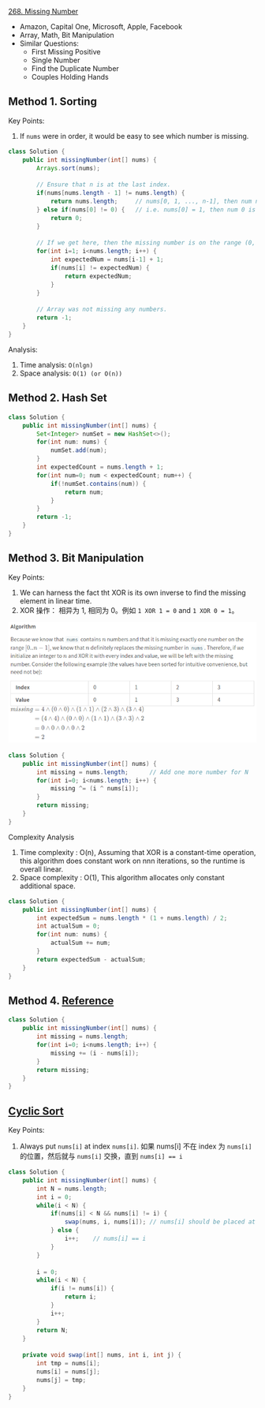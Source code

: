 [268. Missing Number](https://leetcode.com/problems/missing-number/description/)

* Amazon, Capital One, Microsoft, Apple, Facebook
* Array, Math, Bit Manipulation
* Similar Questions:
    * First Missing Positive
    * Single Number
    * Find the Duplicate Number
    * Couples Holding Hands
    

## Method 1. Sorting
Key Points:
1. If `nums` were in order, it would be easy to see which number is missing.

```java
class Solution {
    public int missingNumber(int[] nums) {
        Arrays.sort(nums);
        
        // Ensure that n is at the last index.
        if(nums[nums.length - 1] != nums.length) {
            return nums.length;     // nums[0, 1, ..., n-1], then num n is the missing one
        } else if(nums[0] != 0) {   // i.e. nums[0] = 1, then num 0 is the missing one
            return 0;
        }
        
        // If we get here, then the missing number is on the range (0, n), i.e. not 0 or n
        for(int i=1; i<nums.length; i++) {
            int expectedNum = nums[i-1] + 1;
            if(nums[i] != expectedNum) {
                return expectedNum;
            }
        }
        
        // Array was not missing any numbers.
        return -1;
    }
}
```
Analysis:
1. Time analysis: `O(nlgn)`
2. Space analysis: `O(1) (or O(n))`


## Method 2. Hash Set
```java
class Solution {
    public int missingNumber(int[] nums) {
        Set<Integer> numSet = new HashSet<>();
        for(int num: nums) {
            numSet.add(num);
        }
        int expectedCount = nums.length + 1;
        for(int num=0; num < expectedCount; num++) {
            if(!numSet.contains(num)) {
                return num;
            }
        }
        return -1;
    }
}
```

## Method 3. Bit Manipulation
Key Points:
1. We can harness the fact tht XOR is its own inverse to find the missing element in linear time.
2. XOR 操作： 相异为 1, 相同为 0。例如 `1 XOR 1 = 0` and `1 XOR 0 = 1`。

![](images/268_Approach_3_Bit_Manipulation.png)

```java
class Solution {
    public int missingNumber(int[] nums) {
        int missing = nums.length;      // Add one more number for N
        for(int i=0; i<nums.length; i++) {
            missing ^= (i ^ nums[i]);
        }
        return missing;
    }
}
```
Complexity Analysis
1. Time complexity : O(n), Assuming that XOR is a constant-time operation, this algorithm does 
constant work on nnn iterations, so the runtime is overall linear.
2. Space complexity : O(1), This algorithm allocates only constant additional space.
```java
class Solution {
    public int missingNumber(int[] nums) {
        int expectedSum = nums.length * (1 + nums.length) / 2;
        int actualSum = 0;
        for(int num: nums) {
            actualSum += num;
        }
        return expectedSum - actualSum;
    }
}
```


## Method 4. [Reference](https://leetcode.com/problems/missing-number/solution/156813)
```java
class Solution {
    public int missingNumber(int[] nums) {
        int missing = nums.length;
        for(int i=0; i<nums.length; i++) {
            missing += (i - nums[i]);
        }
        return missing;
    }
}
```


## [Cyclic Sort](https://leetcode.com/problems/missing-number/discuss/450090/Cyclic-Sort)
Key Points:
1. Always put `nums[i]` at index `nums[i]`. 如果 nums[i] 不在 index 为 `nums[i]` 的位置，然后就与 `nums[i]`
交换，直到 `nums[i] == i`
```java
class Solution {
    public int missingNumber(int[] nums) {
        int N = nums.length;
        int i = 0;
        while(i < N) {
            if(nums[i] < N && nums[i] != i) {
                swap(nums, i, nums[i]); // nums[i] should be placed at index nums[i]
            } else {
                i++;    // nums[i] == i
            }
        }
        
        i = 0;
        while(i < N) {
            if(i != nums[i]) {
                return i;
            }
            i++;
        }
        return N;
    }
    
    private void swap(int[] nums, int i, int j) {
        int tmp = nums[i];
        nums[i] = nums[j];
        nums[j] = tmp;
    }
}
```